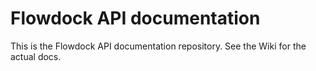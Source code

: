 # Flowdock API documentation
This is the Flowdock API documentation repository. See the Wiki for the actual docs.